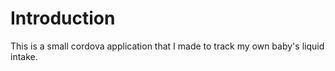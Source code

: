 # Introduction

This is a small cordova application that I made to track my own baby's
liquid intake.
